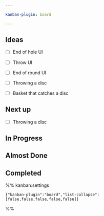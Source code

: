 ```yaml
---

kanban-plugin: board

---
```


## Ideas

- [ ] End of hole UI
- [ ] Throw UI
- [ ] End of round UI
- [ ] Throwing a disc
- [ ] Basket that catches a disc


## Next up

- [ ] Throwing a disc


## In Progress



## Almost Done



## Completed





%% kanban:settings
```
{"kanban-plugin":"board","list-collapse":[false,false,false,false,false]}
```
%%